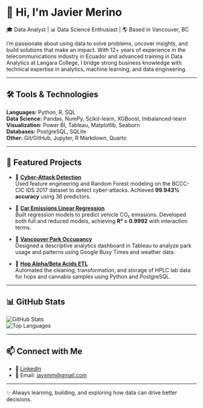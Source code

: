 # 👋 Hi, I'm Javier Merino  

🎓 Data Analyst | 📊 Data Science Enthusiast | 🌎 Based in Vancouver, BC  

I’m passionate about using data to solve problems, uncover insights, and build solutions that make an impact. With 12+ years of experience in the telecommunications industry in Ecuador and advanced training in Data Analytics at Langara College, I bridge strong business knowledge with technical expertise in analytics, machine learning, and data engineering.  

---

## 🛠️ Tools & Technologies  

**Languages:** Python, R, SQL  
**Data Science:** Pandas, NumPy, Scikit-learn, XGBoost, Imbalanced-learn  
**Visualization:** Power BI, Tableau, Matplotlib, Seaborn  
**Databases:** PostgreSQL, SQLite  
**Other:** Git/GitHub, Jupyter, R Markdown, Quarto  

---

## 📌 Featured Projects  

- 🔐 **[Cyber-Attack Detection](https://github.com/javiermerinom/cyber-attack-analysis)**  
  Used feature engineering and Random Forest modeling on the BCCC-CIC IDS 2017 dataset to detect cyber-attacks. Achieved **99.943% accuracy** using 36 predictors.  

- 🚗 **[Car Emissions Linear Regression](https://github.com/javiermerinom/car_emissions-linear-regression-analysis)**  
  Built regression models to predict vehicle CO₂ emissions. Developed both full and reduced models, achieving **R² = 0.9992** with interaction terms.  

- 🌳 **[Vancouver Park Occupancy](https://github.com/javiermerinom/park-occupancy-dashboard)**  
  Designed a descriptive analytics dashboard in Tableau to analyze park usage and patterns using Google Busy Times and weather data.  

- 🍺 **[Hop Alpha/Beta Acids ETL](https://github.com/javiermerinom/hop-alpha-beta-etl)**  
  Automated the cleaning, transformation, and storage of HPLC lab data for hops and cannabis samples using Python and PostgreSQL.  

---

## 📊 GitHub Stats  

![GitHub Stats](https://github-readme-stats.vercel.app/api?username=javiermerinom&show_icons=true&theme=default)  
![Top Languages](https://github-readme-stats.vercel.app/api/top-langs/?username=javiermerinom&layout=compact)  

---

## 📫 Connect with Me  

- 💼 [LinkedIn](https://linkedin.com/in/jmerinom)  
- 📧 Email: javxmm@gmail.com  

---
✨ Always learning, building, and exploring how data can drive better decisions.  
